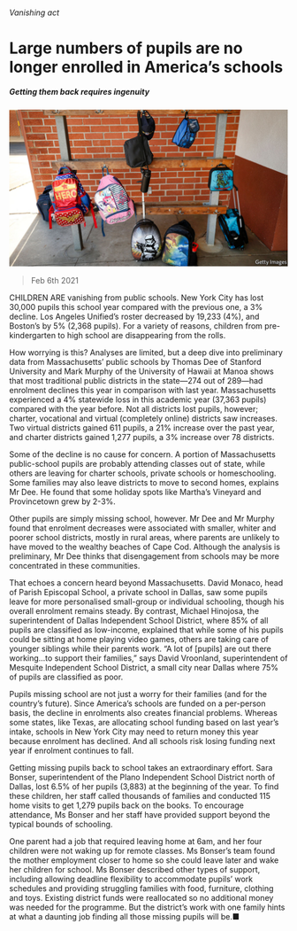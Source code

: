 ###### Vanishing act

# Large numbers of pupils are no longer enrolled in America’s schools 

##### Getting them back requires ingenuity 

![image](images/20210206_usp501.jpg) 

> Feb 6th 2021 


CHILDREN ARE vanishing from public schools. New York City has lost 30,000 pupils this school year compared with the previous one, a 3% decline. Los Angeles Unified’s roster decreased by 19,233 (4%), and Boston’s by 5% (2,368 pupils). For a variety of reasons, children from pre-kindergarten to high school are disappearing from the rolls.


How worrying is this? Analyses are limited, but a deep dive into preliminary data from Massachusetts’ public schools by Thomas Dee of Stanford University and Mark Murphy of the University of Hawaii at Manoa shows that most traditional public districts in the state—274 out of 289—had enrolment declines this year in comparison with last year. Massachusetts experienced a 4% statewide loss in this academic year (37,363 pupils) compared with the year before. Not all districts lost pupils, however; charter, vocational and virtual (completely online) districts saw increases. Two virtual districts gained 611 pupils, a 21% increase over the past year, and charter districts gained 1,277 pupils, a 3% increase over 78 districts.



Some of the decline is no cause for concern. A portion of Massachusetts public-school pupils are probably attending classes out of state, while others are leaving for charter schools, private schools or homeschooling. Some families may also leave districts to move to second homes, explains Mr Dee. He found that some holiday spots like Martha’s Vineyard and Provincetown grew by 2-3%.


Other pupils are simply missing school, however. Mr Dee and Mr Murphy found that enrolment decreases were associated with smaller, whiter and poorer school districts, mostly in rural areas, where parents are unlikely to have moved to the wealthy beaches of Cape Cod. Although the analysis is preliminary, Mr Dee thinks that disengagement from schools may be more concentrated in these communities.


That echoes a concern heard beyond Massachusetts. David Monaco, head of Parish Episcopal School, a private school in Dallas, saw some pupils leave for more personalised small-group or individual schooling, though his overall enrolment remains steady. By contrast, Michael Hinojosa, the superintendent of Dallas Independent School District, where 85% of all pupils are classified as low-income, explained that while some of his pupils could be sitting at home playing video games, others are taking care of younger siblings while their parents work. “A lot of [pupils] are out there working...to support their families,” says David Vroonland, superintendent of Mesquite Independent School District, a small city near Dallas where 75% of pupils are classified as poor.


Pupils missing school are not just a worry for their families (and for the country’s future). Since America’s schools are funded on a per-person basis, the decline in enrolments also creates financial problems. Whereas some states, like Texas, are allocating school funding based on last year’s intake, schools in New York City may need to return money this year because enrolment has declined. And all schools risk losing funding next year if enrolment continues to fall.


Getting missing pupils back to school takes an extraordinary effort. Sara Bonser, superintendent of the Plano Independent School District north of Dallas, lost 6.5% of her pupils (3,883) at the beginning of the year. To find these children, her staff called thousands of families and conducted 115 home visits to get 1,279 pupils back on the books. To encourage attendance, Ms Bonser and her staff have provided support beyond the typical bounds of schooling.


One parent had a job that required leaving home at 6am, and her four children were not waking up for remote classes. Ms Bonser’s team found the mother employment closer to home so she could leave later and wake her children for school. Ms Bonser described other types of support, including allowing deadline flexibility to accommodate pupils’ work schedules and providing struggling families with food, furniture, clothing and toys. Existing district funds were reallocated so no additional money was needed for the programme. But the district’s work with one family hints at what a daunting job finding all those missing pupils will be.■

